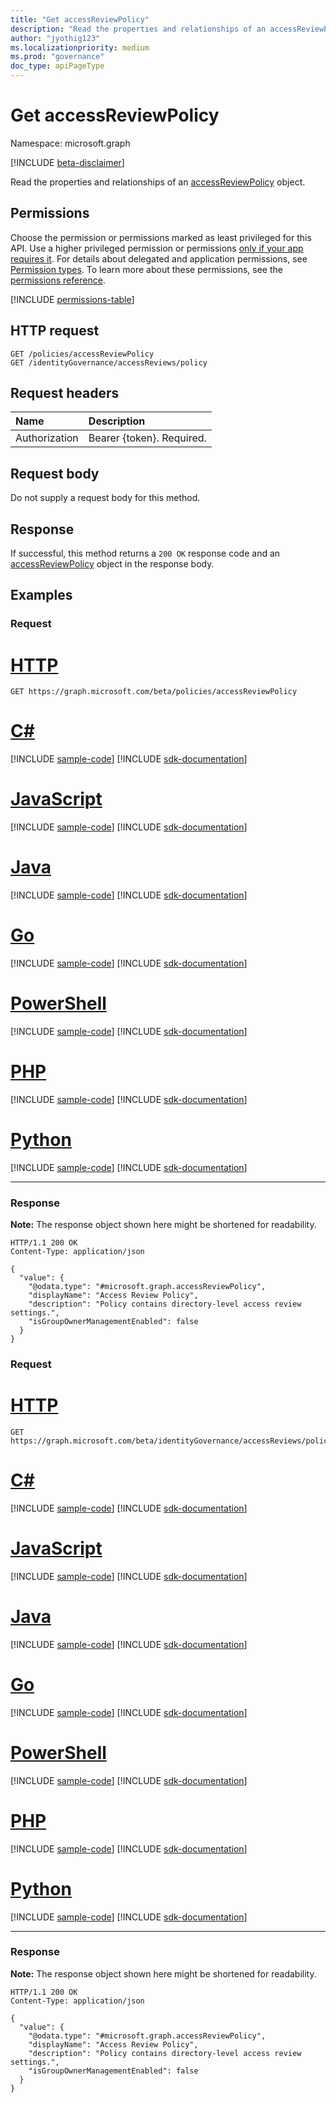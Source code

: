 ```yaml
---
title: "Get accessReviewPolicy"
description: "Read the properties and relationships of an accessReviewPolicy object."
author: "jyothig123"
ms.localizationpriority: medium
ms.prod: "governance"
doc_type: apiPageType
---
```


# Get accessReviewPolicy
Namespace: microsoft.graph

[!INCLUDE [beta-disclaimer](../../includes/beta-disclaimer.md)]

Read the properties and relationships of an [accessReviewPolicy](../resources/accessreviewpolicy.md) object.

## Permissions
Choose the permission or permissions marked as least privileged for this API. Use a higher privileged permission or permissions [only if your app requires it](/graph/permissions-overview#best-practices-for-using-microsoft-graph-permissions). For details about delegated and application permissions, see [Permission types](/graph/permissions-overview#permission-types). To learn more about these permissions, see the [permissions reference](/graph/permissions-reference).

<!-- { "blockType": "permissions", "name": "accessreviewpolicy_get" } -->
[!INCLUDE [permissions-table](../includes/permissions/accessreviewpolicy-get-permissions.md)]

## HTTP request

<!-- {
  "blockType": "ignored"
}
-->
``` http
GET /policies/accessReviewPolicy
GET /identityGovernance/accessReviews/policy
```

## Request headers
|Name|Description|
|:---|:---|
|Authorization|Bearer {token}. Required.|

## Request body
Do not supply a request body for this method.

## Response

If successful, this method returns a `200 OK` response code and an [accessReviewPolicy](../resources/accessreviewpolicy.md) object in the response body.

## Examples

### Request

# [HTTP](#tab/http)
<!-- {
  "blockType": "request",
  "name": "get_accessreviewpolicy"
}
-->
``` http
GET https://graph.microsoft.com/beta/policies/accessReviewPolicy
```

# [C#](#tab/csharp)
[!INCLUDE [sample-code](../includes/snippets/csharp/get-accessreviewpolicy-csharp-snippets.md)]
[!INCLUDE [sdk-documentation](../includes/snippets/snippets-sdk-documentation-link.md)]

# [JavaScript](#tab/javascript)
[!INCLUDE [sample-code](../includes/snippets/javascript/get-accessreviewpolicy-javascript-snippets.md)]
[!INCLUDE [sdk-documentation](../includes/snippets/snippets-sdk-documentation-link.md)]

# [Java](#tab/java)
[!INCLUDE [sample-code](../includes/snippets/java/get-accessreviewpolicy-java-snippets.md)]
[!INCLUDE [sdk-documentation](../includes/snippets/snippets-sdk-documentation-link.md)]

# [Go](#tab/go)
[!INCLUDE [sample-code](../includes/snippets/go/get-accessreviewpolicy-go-snippets.md)]
[!INCLUDE [sdk-documentation](../includes/snippets/snippets-sdk-documentation-link.md)]

# [PowerShell](#tab/powershell)
[!INCLUDE [sample-code](../includes/snippets/powershell/get-accessreviewpolicy-powershell-snippets.md)]
[!INCLUDE [sdk-documentation](../includes/snippets/snippets-sdk-documentation-link.md)]

# [PHP](#tab/php)
[!INCLUDE [sample-code](../includes/snippets/php/get-accessreviewpolicy-php-snippets.md)]
[!INCLUDE [sdk-documentation](../includes/snippets/snippets-sdk-documentation-link.md)]

# [Python](#tab/python)
[!INCLUDE [sample-code](../includes/snippets/python/get-accessreviewpolicy-python-snippets.md)]
[!INCLUDE [sdk-documentation](../includes/snippets/snippets-sdk-documentation-link.md)]

---

### Response
**Note:** The response object shown here might be shortened for readability.
<!-- {
  "blockType": "response",
  "truncated": true,
  "@odata.type": "microsoft.graph.accessReviewPolicy"
}
-->
``` http
HTTP/1.1 200 OK
Content-Type: application/json

{
  "value": {
    "@odata.type": "#microsoft.graph.accessReviewPolicy",
    "displayName": "Access Review Policy",
    "description": "Policy contains directory-level access review settings.",
    "isGroupOwnerManagementEnabled": false
  }
}
```

### Request

# [HTTP](#tab/http)
<!-- {
  "blockType": "request",
  "name": "get_accessreviewpolicy_2"
}
-->
``` http
GET https://graph.microsoft.com/beta/identityGovernance/accessReviews/policy
```

# [C#](#tab/csharp)
[!INCLUDE [sample-code](../includes/snippets/csharp/get-accessreviewpolicy-2-csharp-snippets.md)]
[!INCLUDE [sdk-documentation](../includes/snippets/snippets-sdk-documentation-link.md)]

# [JavaScript](#tab/javascript)
[!INCLUDE [sample-code](../includes/snippets/javascript/get-accessreviewpolicy-2-javascript-snippets.md)]
[!INCLUDE [sdk-documentation](../includes/snippets/snippets-sdk-documentation-link.md)]

# [Java](#tab/java)
[!INCLUDE [sample-code](../includes/snippets/java/get-accessreviewpolicy-2-java-snippets.md)]
[!INCLUDE [sdk-documentation](../includes/snippets/snippets-sdk-documentation-link.md)]

# [Go](#tab/go)
[!INCLUDE [sample-code](../includes/snippets/go/get-accessreviewpolicy-2-go-snippets.md)]
[!INCLUDE [sdk-documentation](../includes/snippets/snippets-sdk-documentation-link.md)]

# [PowerShell](#tab/powershell)
[!INCLUDE [sample-code](../includes/snippets/powershell/get-accessreviewpolicy-2-powershell-snippets.md)]
[!INCLUDE [sdk-documentation](../includes/snippets/snippets-sdk-documentation-link.md)]

# [PHP](#tab/php)
[!INCLUDE [sample-code](../includes/snippets/php/get-accessreviewpolicy-2-php-snippets.md)]
[!INCLUDE [sdk-documentation](../includes/snippets/snippets-sdk-documentation-link.md)]

# [Python](#tab/python)
[!INCLUDE [sample-code](../includes/snippets/python/get-accessreviewpolicy-2-python-snippets.md)]
[!INCLUDE [sdk-documentation](../includes/snippets/snippets-sdk-documentation-link.md)]

---

### Response
**Note:** The response object shown here might be shortened for readability.
<!-- {
  "blockType": "response",
  "truncated": true,
  "@odata.type": "microsoft.graph.accessReviewPolicy"
}
-->
``` http
HTTP/1.1 200 OK
Content-Type: application/json

{
  "value": {
    "@odata.type": "#microsoft.graph.accessReviewPolicy",
    "displayName": "Access Review Policy",
    "description": "Policy contains directory-level access review settings.",
    "isGroupOwnerManagementEnabled": false
  }
}
```
